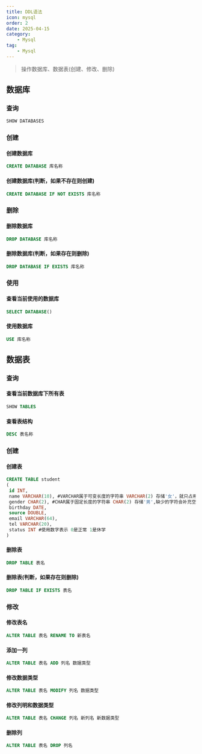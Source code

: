 ```yaml
---
title: DDL语法
icon: mysql
order: 2
date: 2025-04-15
category:
    - Mysql
tag:
    - Mysql
---
```


> 操作数据库、数据表(创建、修改、删除)

## 数据库

### 查询

```sql
SHOW DATABASES
```

### 创建

#### 创建数据库

```sql
CREATE DATABASE 库名称
```

#### 创建数据库(判断，如果不存在则创建)

```sql
CREATE DATABASE IF NOT EXISTS 库名称
```

### 删除

#### 删除数据库

```sql
DROP DATABASE 库名称
```

#### 删除数据库(判断，如果存在则删除)

```sql
DROP DATABASE IF EXISTS 库名称
```

### 使用

#### 查看当前使用的数据库

```sql
SELECT DATABASE()
```

#### 使用数据库

```sql
USE 库名称
```

## 数据表

### 查询

#### 查看当前数据库下所有表

```sql
SHOW TABLES
```

#### 查看表结构

```sql
DESC 表名称
```

### 创建

#### 创建表

```sql
CREATE TABLE student
(
 id INT,
 name VARCHAR(10), #VARCHAR属于可变长度的字符串 VARCHAR(2) 存储'女'，就只占用1个(最多不能超过2个)
 gender CHAR(2), #CHAR属于固定长度的字符串 CHAR(2) 存储'男',缺少的字符会补充空格(占用2个)
 birthday DATE,
 source DOUBLE,
 email VARCHAR(64),
 tel VARCHAR(20),
 status INT #使用数字表示 0是正常 1是休学
)
```

#### 删除表

```sql
DROP TABLE 表名
```

#### 删除表(判断，如果存在则删除)

```sql
DROP TABLE IF EXISTS 表名
```

### 修改

#### 修改表名

```sql
ALTER TABLE 表名 RENAME TO 新表名
```

#### 添加一列

```sql
ALTER TABLE 表名 ADD 列名 数据类型
```

#### 修改数据类型

```sql
ALTER TABLE 表名 MODIFY 列名 数据类型
```

#### 修改列明和数据类型

```sql
ALTER TABLE 表名 CHANGE 列名 新列名 新数据类型
```

#### 删除列

```sql
ALTER TABLE 表名 DROP 列名
```
